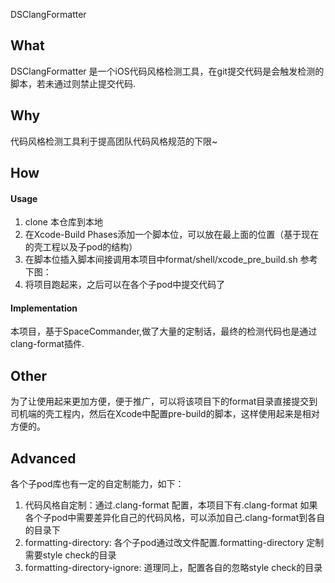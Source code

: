 DSClangFormatter

## What 

DSClangFormatter 是一个iOS代码风格检测工具，在git提交代码是会触发检测的脚本，若未通过则禁止提交代码.


## Why

代码风格检测工具利于提高团队代码风格规范的下限~

## How

#### Usage
1. clone 本仓库到本地
2. 在Xcode-Build Phases添加一个脚本位，可以放在最上面的位置（基于现在的壳工程以及子pod的结构）
3. 在脚本位插入脚本间接调用本项目中format/shell/xcode_pre_build.sh
参考下图：
4. 将项目跑起来，之后可以在各个子pod中提交代码了

#### Implementation

本项目，基于SpaceCommander,做了大量的定制话，最终的检测代码也是通过clang-format插件.


## Other
为了让使用起来更加方便，便于推广，可以将该项目下的format目录直接提交到司机端的壳工程内，然后在Xcode中配置pre-build的脚本，这样使用起来是相对方便的。

## Advanced
各个子pod库也有一定的自定制能力，如下：
1. 代码风格自定制：通过.clang-format 配置，本项目下有.clang-format 如果各个子pod中需要差异化自己的代码风格，可以添加自己.clang-format到各自的目录下
2. formatting-directory: 各个子pod通过改文件配置.formatting-directory 定制需要style check的目录
3. formatting-directory-ignore: 道理同上，配置各自的忽略style check的目录